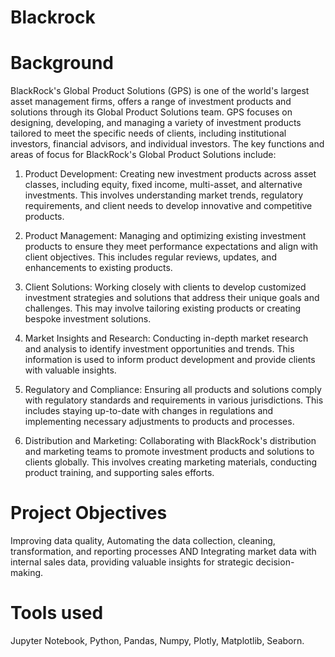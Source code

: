 # Blackrock

# Background
BlackRock's Global Product Solutions (GPS) is one of the world's largest asset management firms, offers a range of investment products and solutions through its Global Product Solutions team. GPS focuses on designing, developing, and managing a variety of investment products tailored to meet the specific needs of clients, including institutional investors, financial advisors, and individual investors.
The key functions and areas of focus for BlackRock's Global Product Solutions include:

1. Product Development: Creating new investment products across asset classes, including equity, fixed income, multi-asset, and alternative investments. This involves understanding market trends, regulatory requirements, and client needs to develop innovative and competitive products.

2. Product Management: Managing and optimizing existing investment products to ensure they meet performance expectations and align with client objectives. This includes regular reviews, updates, and enhancements to existing products.

3. Client Solutions: Working closely with clients to develop customized investment strategies and solutions that address their unique goals and challenges. This may involve tailoring existing products or creating bespoke investment solutions.

3. Market Insights and Research: Conducting in-depth market research and analysis to identify investment opportunities and trends. This information is used to inform product development and provide clients with valuable insights.

4. Regulatory and Compliance: Ensuring all products and solutions comply with regulatory standards and requirements in various jurisdictions. This includes staying up-to-date with changes in regulations and implementing necessary adjustments to products and processes.

5. Distribution and Marketing: Collaborating with BlackRock's distribution and marketing teams to promote investment products and solutions to clients globally. This involves creating marketing materials, conducting product training, and supporting sales efforts.

# Project Objectives
Improving data quality, Automating the data collection, cleaning, transformation, and reporting processes AND Integrating market data with internal sales data, providing valuable insights for strategic decision-making. 

# Tools used
Jupyter Notebook,
Python,
Pandas,
Numpy,
Plotly,
Matplotlib,
Seaborn.
